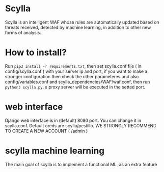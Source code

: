 # Scylla
 Scylla is an intelligent WAF whose rules are automatically updated based on threats received, detected by machine learning, in addition to other new forms of analysis.

# How to install?
 Run `pip3 install -r requirements.txt`, then set scylla.conf file ( in config/scylla.conf ) with your server ip and port, if you want to make a stronger configuration then check the other parameteres and also config/variables.conf and scylla_dependencies/WAF/waf.conf, then run `python3 scylla.py`, a proxy server will be executed in the setted port.
 
 # web interface
  Django web interface is in (default) 8080 port. You can change it in scylla.conf.
  Default creds are scylla/pestillo. WE STRONGLY RECOMMEND TO CREATE A NEW ACCOUNT ( /admin )
  
 # scylla machine learning
 The main goal of scylla is to implement a functional ML, as an extra feature

